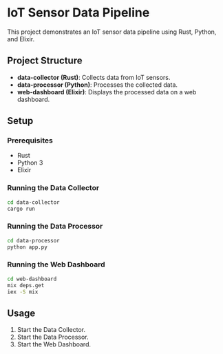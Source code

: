 # IoT Sensor Data Pipeline

This project demonstrates an IoT sensor data pipeline using Rust, Python, and Elixir.

## Project Structure

- **data-collector (Rust)**: Collects data from IoT sensors.
- **data-processor (Python)**: Processes the collected data.
- **web-dashboard (Elixir)**: Displays the processed data on a web dashboard.

## Setup

### Prerequisites

- Rust
- Python 3
- Elixir

### Running the Data Collector

```bash
cd data-collector
cargo run
```

### Running the Data Processor

```bash
cd data-processor
python app.py
```

### Running the Web Dashboard

```bash
cd web-dashboard
mix deps.get
iex -S mix
```

## Usage

1. Start the Data Collector.
2. Start the Data Processor.
3. Start the Web Dashboard.
